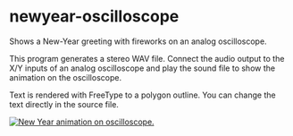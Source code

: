 # newyear-oscilloscope

Shows a New-Year greeting with fireworks on an analog oscilloscope.

This program generates a stereo WAV file. Connect the audio output to the X/Y inputs of an analog oscilloscope and play the sound file to show the animation on the oscilloscope.

Text is rendered with FreeType to a polygon outline. You can change the text directly in the source file.

[![New Year animation on oscilloscope.](https://img.youtube.com/vi/rPCRBjYOwQc/0.jpg)](https://www.youtube.com/watch?v=rPCRBjYOwQc)
